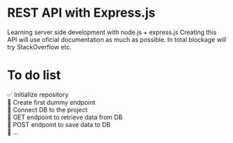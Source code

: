 # REST API with Express.js
Learning server side development with node.js + express.js
Creating this API will use oficial documentation as much as possible.
In total blockage will try StackOverflow etc.  

# To do list
✅ Initialize repository  
🔲 Create first dummy endpoint  
🔲 Connect DB to the project  
🔲 GET endpoint to retrieve data from DB  
🔲 POST endpoint to save data to DB  
🔲 ...
